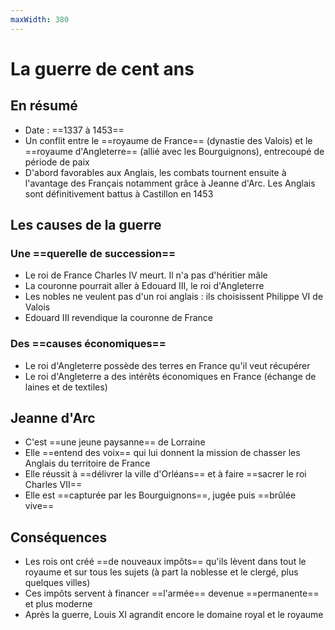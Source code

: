 ```yaml
---
maxWidth: 380
---
```


# La guerre de cent ans

## En résumé
- Date : ==1337 à 1453==
- Un conflit entre le ==royaume de France== (dynastie des Valois) et le ==royaume d'Angleterre== (allié avec les Bourguignons), entrecoupé de période de paix
- D'abord favorables aux Anglais, les combats tournent ensuite à l'avantage des Français notamment grâce à Jeanne d'Arc. Les Anglais sont définitivement battus à Castillon en 1453

## Les causes de la guerre

### Une ==querelle de succession==
- Le roi de France Charles IV meurt. Il n'a pas d'héritier mâle
- La couronne pourrait aller à Edouard III, le roi d'Angleterre
- Les nobles ne veulent pas d'un roi anglais : ils choisissent Philippe VI de Valois
- Edouard III revendique la couronne de France

### Des ==causes économiques==
- Le roi d'Angleterre possède des terres en France qu'il veut récupérer
- Le roi d'Angleterre a des intérêts économiques en France (échange de laines et de textiles)

## Jeanne d'Arc
- C'est ==une jeune paysanne== de Lorraine
- Elle ==entend des voix== qui lui donnent la mission de chasser les Anglais du territoire de France
- Elle réussit à ==délivrer la ville d'Orléans== et à faire ==sacrer le roi Charles VII==
- Elle est ==capturée par les Bourguignons==, jugée puis ==brûlée vive==

## Conséquences
- Les rois ont créé ==de nouveaux impôts== qu'ils lèvent dans tout le royaume et sur tous les sujets (à part la noblesse et le clergé, plus quelques villes)
- Ces impôts servent à financer ==l'armée== devenue ==permanente== et plus moderne
- Après la guerre, Louis XI agrandit encore le domaine royal et le royaume
